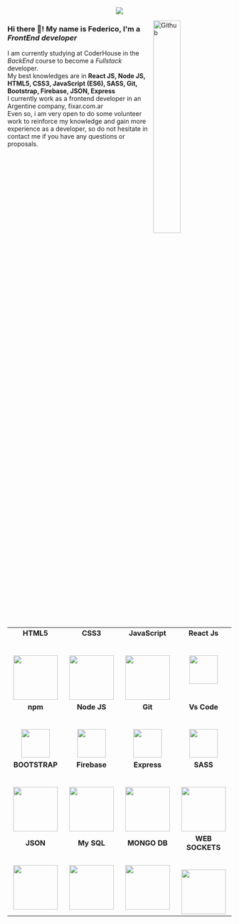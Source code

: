 <p align="center"><img src="https://i.imgur.com/A6bWGFl.gif"/></p>

<img width="35%" align="right" alt="Github" src="https://user-images.githubusercontent.com/48678280/88862734-4903af80-d201-11ea-968b-9c939d88a37c.gif" />

### Hi there 👋! My name is **Federico**, I'm a _FrontEnd developer_ <br> 
I am currently studying at CoderHouse in the _BackEnd_ course to become a _Fullstack_ developer. <br>
My best knowledges are in **React JS, Node JS, HTML5, CSS3, JavaScript (ES6), SASS, Git, Bootstrap, Firebase, JSON, Express** <br>
I currently work as a frontend developer in an Argentine company, fixar.com.ar <br>
Even so, i am very open to do some volunteer work to reinforce my knowledge and gain more experience as a developer, so do not hesitate in contact me if you have any questions or proposals.



<table>
  <tbody>
    <tr valign="top">
      <td width="25%" align="center">
	      <span><strong>HTML5</strong></span><br><br><br>
        <img height="100px" src="https://cdn.svgporn.com/logos/html-5.svg">
      </td>
      <td width="25%" align="center">
	      <span><strong>CSS3</strong></span><br><br><br>
        <img height="100px" src="https://cdn.svgporn.com/logos/css-3.svg">
      </td>
      <td width="25%" align="center">
        <span><strong>JavaScript</strong></span><br><br><br>
        <img height="100px" src="https://cdn.svgporn.com/logos/javascript.svg">
      </td>
      <td width="25%" align="center">
        <span><strong>React Js</strong></span><br><br><br>
        <img height="64px" src="https://cdn.worldvectorlogo.com/logos/react-1.svg">
      </td>
    </tr>
    <tr valign="top">
      <td width="25%" align="center">
        <span><strong>npm</strong></span><br><br><br>
        <img height="64px" src="https://upload.wikimedia.org/wikipedia/commons/thumb/d/db/Npm-logo.svg/2560px-Npm-logo.svg.png">
      </td>
      <td width="25%" align="center">
        <span><strong>Node JS</strong></span><br><br><br>
        <img height="64px" src="https://cdn.svgporn.com/logos/nodejs.svg">
      </td>
      <td width="25%" align="center">
        <span><strong>Git</strong></span><br><br><br>
        <img height="64px" src="https://cdn.svgporn.com/logos/git-icon.svg">
      </td>
      <td width="25%" align="center">
        <span><strong>Vs Code</strong></span><br><br><br>
        <img height="64px" src="https://cdn.svgporn.com/logos/visual-studio-code.svg">
      </td>
    </tr>
    <tr valign="top">
      <td width="25%" align="center">
        <span><strong>BOOTSTRAP</strong></span><br><br><br>
        <img height="100px" src="https://upload.wikimedia.org/wikipedia/commons/thumb/b/b2/Bootstrap_logo.svg/1200px-Bootstrap_logo.svg.png">
      </td>
      <td width="25%" align="center">
        <span><strong>Firebase</strong></span><br><br><br>
        <img height="100px" src="https://www.vectorlogo.zone/logos/firebase/firebase-ar21.png">
      </td>
      <td width="25%" align="center">
        <span><strong>Express</strong></span><br><br><br>
        <img height="100px" src="https://cdn.svgporn.com/logos/express.svg">
      </td>
      <td width="25%" align="center">
        <span><strong>SASS</strong></span><br><br><br>
        <img height="100px" src="https://upload.wikimedia.org/wikipedia/commons/thumb/9/96/Sass_Logo_Color.svg/2560px-Sass_Logo_Color.svg.png">
      </td>
    </tr>
    <tr>
      <td width="25%" align="center">
	  <span><strong>JSON</strong></span><br><br><br>
	  <img height="100px" src="https://cdn.svgporn.com/logos/json.svg">
      </td>
      <td width="25%" align="center">
	  <span><strong>My SQL</strong></span><br><br><br>
	  <img height="100px" src="https://cdn.svgporn.com/logos/mysql.svg">
      </td>
      <td width="25%" align="center">
	  <span><strong>MONGO DB</strong></span><br><br><br>
	  <img height="100px" src="https://cdn.svgporn.com/logos/mongodb.svg">
      </td>
      <td width="25%" align="center">
	  <span><strong>WEB SOCKETS</strong></span><br><br><br>
	  <img height="100px" src="https://cdn.svgporn.com/logos/websocket.svg">
      </td>
    </tr>

  </tbody>
</table>
